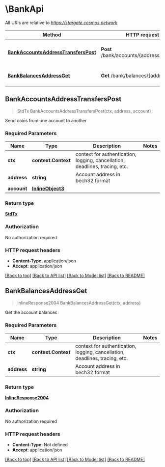 # \BankApi

All URIs are relative to *https://stargate.cosmos.network*

Method | HTTP request | Description
------------- | ------------- | -------------
[**BankAccountsAddressTransfersPost**](BankApi.md#BankAccountsAddressTransfersPost) | **Post** /bank/accounts/{address}/transfers | Send coins from one account to another
[**BankBalancesAddressGet**](BankApi.md#BankBalancesAddressGet) | **Get** /bank/balances/{address} | Get the account balances



## BankAccountsAddressTransfersPost

> StdTx BankAccountsAddressTransfersPost(ctx, address, account)

Send coins from one account to another

### Required Parameters


Name | Type | Description  | Notes
------------- | ------------- | ------------- | -------------
**ctx** | **context.Context** | context for authentication, logging, cancellation, deadlines, tracing, etc.
**address** | **string**| Account address in bech32 format | 
**account** | [**InlineObject3**](InlineObject3.md)|  | 

### Return type

[**StdTx**](StdTx.md)

### Authorization

No authorization required

### HTTP request headers

- **Content-Type**: application/json
- **Accept**: application/json

[[Back to top]](#) [[Back to API list]](../README.md#documentation-for-api-endpoints)
[[Back to Model list]](../README.md#documentation-for-models)
[[Back to README]](../README.md)


## BankBalancesAddressGet

> InlineResponse2004 BankBalancesAddressGet(ctx, address)

Get the account balances

### Required Parameters


Name | Type | Description  | Notes
------------- | ------------- | ------------- | -------------
**ctx** | **context.Context** | context for authentication, logging, cancellation, deadlines, tracing, etc.
**address** | **string**| Account address in bech32 format | 

### Return type

[**InlineResponse2004**](inline_response_200_4.md)

### Authorization

No authorization required

### HTTP request headers

- **Content-Type**: Not defined
- **Accept**: application/json

[[Back to top]](#) [[Back to API list]](../README.md#documentation-for-api-endpoints)
[[Back to Model list]](../README.md#documentation-for-models)
[[Back to README]](../README.md)

